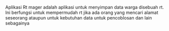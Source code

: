 Aplikasi Rt mager adalah aplikasi untuk menyimpan data warga disebuah rt. Ini berfungsi untuk mempermudah rt jika ada orang yang mencari alamat seseorang ataupun untuk kebutuhan data untuk pencoblosan dan lain sebagainya
